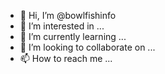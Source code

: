 - 👋 Hi, I’m @bowlfishinfo
- 👀 I’m interested in ...
- 🌱 I’m currently learning ...
- 💞️ I’m looking to collaborate on ...
- 📫 How to reach me ...

<!---
bowlfishinfo/bowlfishinfo is a ✨ special ✨ repository because its `README.md` (this file) appears on your GitHub profile.
You can click the Preview link to take a look at your changes.
--->
